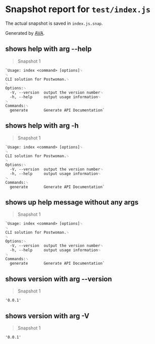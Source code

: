 # Snapshot report for `test/index.js`

The actual snapshot is saved in `index.js.snap`.

Generated by [AVA](https://ava.li).

## shows help with arg --help

> Snapshot 1

    `Usage: index <command> [options]␊
    ␊
    CLI solution for Postwoman.␊
    ␊
    Options:␊
      -V, --version  output the version number␊
      -h, --help     output usage information␊
    ␊
    Commands:␊
      generate       Generate API Documentation`

## shows help with arg -h

> Snapshot 1

    `Usage: index <command> [options]␊
    ␊
    CLI solution for Postwoman.␊
    ␊
    Options:␊
      -V, --version  output the version number␊
      -h, --help     output usage information␊
    ␊
    Commands:␊
      generate       Generate API Documentation`

## shows up help message without any args

> Snapshot 1

    `Usage: index <command> [options]␊
    ␊
    CLI solution for Postwoman.␊
    ␊
    Options:␊
      -V, --version  output the version number␊
      -h, --help     output usage information␊
    ␊
    Commands:␊
      generate       Generate API Documentation`

## shows version with arg --version

> Snapshot 1

    '0.0.1'

## shows version with arg -V

> Snapshot 1

    '0.0.1'
